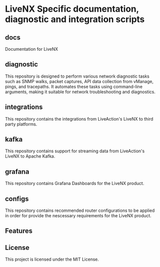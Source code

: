 # LiveNX Specific documentation, diagnostic and integration scripts

## docs
 
Documentation for LiveNX

## diagnostic
This repository is designed to perform various network diagnostic tasks such as SNMP walks, packet captures, API data collection from vManage, pings, and tracepaths. It automates these tasks using command-line arguments, making it suitable for network troubleshooting and diagnostics.

## integrations

This repository contains the integrations from LiveAction's LiveNX to third party platforms.

## kafka

This repository contains support for streaming data from LiveAction's LiveNX to Apache Kafka.

## grafana

This repository contains Grafana Dashboards for the LiveNX product.

## configs

This repository contains recommended router configurations to be applied in order for provide the nescessary requirements for the LiveNX product.

## Features


## License

This project is licensed under the MIT License.